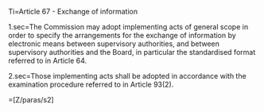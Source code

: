 Ti=Article 67 - Exchange of information

1.sec=The Commission may adopt implementing acts of general scope in order to specify the arrangements for the exchange of information by electronic means between supervisory authorities, and between supervisory authorities and the Board, in particular the standardised format referred to in Article 64.

2.sec=Those implementing acts shall be adopted in accordance with the examination procedure referred to in Article 93(2).

=[Z/paras/s2]
